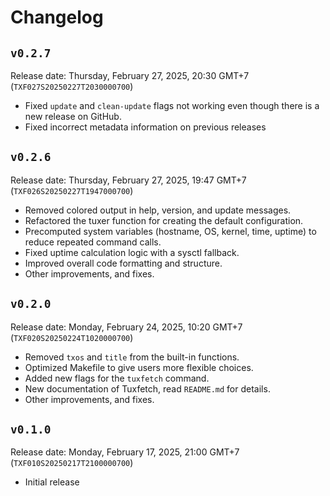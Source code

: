 <!--
-- SPDX-License-Identifier: MIT
--
-- tuxfetch
--
-- Copyright (C) 2025 Farhan Kurnia Pratama
--
-- GitHub     : https://github.com/farhnkrnapratma/tuxfetch
-- Maintainer : Farhan Kurnia Pratama <farhnkrnapratma@gmail.com>
-->
# Changelog

## `v0.2.7`

Release date: Thursday, February 27, 2025, 20:30 GMT+7 (`TXF027S20250227T2030000700`)

- Fixed `update` and `clean-update` flags not working even though there is a new release on GitHub.
- Fixed incorrect metadata information on previous releases

## `v0.2.6`

Release date: Thursday, February 27, 2025, 19:47 GMT+7 (`TXF026S20250227T1947000700`)

- Removed colored output in help, version, and update messages.
- Refactored the tuxer function for creating the default configuration.
- Precomputed system variables (hostname, OS, kernel, time, uptime) to reduce repeated command calls.
- Fixed uptime calculation logic with a sysctl fallback.
- Improved overall code formatting and structure.
- Other improvements, and fixes.

## `v0.2.0`

Release date: Monday, February 24, 2025, 10:20 GMT+7 (`TXF020S20250224T1020000700`)

- Removed `txos` and `title` from the built-in functions.
- Optimized Makefile to give users more flexible choices.
- Added new flags for the `tuxfetch` command.
- New documentation of Tuxfetch, read `README.md` for details.
- Other improvements, and fixes.

## `v0.1.0`

Release date: Monday, February 17, 2025, 21:00 GMT+7 (`TXF010S20250217T2100000700`)

- Initial release
